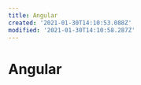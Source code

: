 ```yaml
---
title: Angular
created: '2021-01-30T14:10:53.088Z'
modified: '2021-01-30T14:10:58.287Z'
---
```


# Angular


